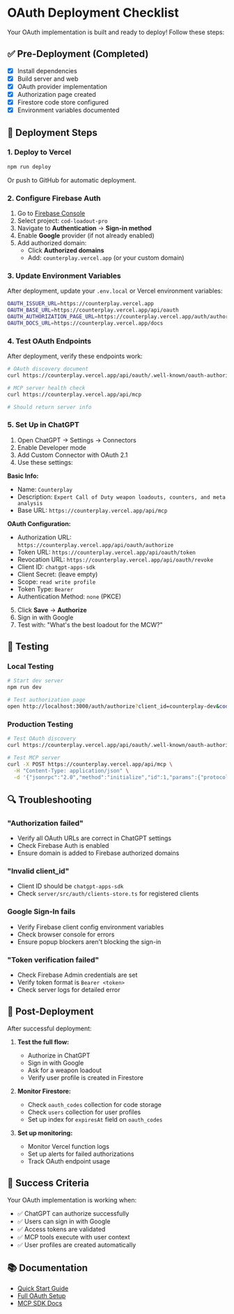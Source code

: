 # OAuth Deployment Checklist

Your OAuth implementation is built and ready to deploy! Follow these steps:

## ✅ Pre-Deployment (Completed)

- [x] Install dependencies
- [x] Build server and web
- [x] OAuth provider implementation
- [x] Authorization page created
- [x] Firestore code store configured
- [x] Environment variables documented

## 🚀 Deployment Steps

### 1. Deploy to Vercel

```bash
npm run deploy
```

Or push to GitHub for automatic deployment.

### 2. Configure Firebase Auth

1. Go to [Firebase Console](https://console.firebase.google.com/)
2. Select project: `cod-loadout-pro`
3. Navigate to **Authentication** → **Sign-in method**
4. Enable **Google** provider (if not already enabled)
5. Add authorized domain:
   - Click **Authorized domains**
   - Add: `counterplay.vercel.app` (or your custom domain)

### 3. Update Environment Variables

After deployment, update your `.env.local` or Vercel environment variables:

```bash
OAUTH_ISSUER_URL=https://counterplay.vercel.app
OAUTH_BASE_URL=https://counterplay.vercel.app/api/oauth
OAUTH_AUTHORIZATION_PAGE_URL=https://counterplay.vercel.app/auth/authorize
OAUTH_DOCS_URL=https://counterplay.vercel.app/docs
```

### 4. Test OAuth Endpoints

After deployment, verify these endpoints work:

```bash
# OAuth discovery document
curl https://counterplay.vercel.app/api/oauth/.well-known/oauth-authorization-server

# MCP server health check
curl https://counterplay.vercel.app/api/mcp

# Should return server info
```

### 5. Set Up in ChatGPT

1. Open ChatGPT → Settings → Connectors
2. Enable Developer mode
3. Add Custom Connector with OAuth 2.1
4. Use these settings:

**Basic Info:**
- Name: `Counterplay`
- Description: `Expert Call of Duty weapon loadouts, counters, and meta analysis`
- Base URL: `https://counterplay.vercel.app/api/mcp`

**OAuth Configuration:**
- Authorization URL: `https://counterplay.vercel.app/api/oauth/authorize`
- Token URL: `https://counterplay.vercel.app/api/oauth/token`
- Revocation URL: `https://counterplay.vercel.app/api/oauth/revoke`
- Client ID: `chatgpt-apps-sdk`
- Client Secret: (leave empty)
- Scope: `read write profile`
- Token Type: `Bearer`
- Authentication Method: `none` (PKCE)

5. Click **Save** → **Authorize**
6. Sign in with Google
7. Test with: "What's the best loadout for the MCW?"

## 🧪 Testing

### Local Testing

```bash
# Start dev server
npm run dev

# Test authorization page
open http://localhost:3000/auth/authorize?client_id=counterplay-dev&code=test123&redirect_uri=http://localhost:3000/callback
```

### Production Testing

```bash
# Test OAuth discovery
curl https://counterplay.vercel.app/api/oauth/.well-known/oauth-authorization-server | jq

# Test MCP server
curl -X POST https://counterplay.vercel.app/api/mcp \
  -H "Content-Type: application/json" \
  -d '{"jsonrpc":"2.0","method":"initialize","id":1,"params":{"protocolVersion":"2024-11-05","capabilities":{},"clientInfo":{"name":"test","version":"1.0.0"}}}'
```

## 🔍 Troubleshooting

### "Authorization failed"
- Verify all OAuth URLs are correct in ChatGPT settings
- Check Firebase Auth is enabled
- Ensure domain is added to Firebase authorized domains

### "Invalid client_id"
- Client ID should be `chatgpt-apps-sdk`
- Check `server/src/auth/clients-store.ts` for registered clients

### Google Sign-In fails
- Verify Firebase client config environment variables
- Check browser console for errors
- Ensure popup blockers aren't blocking the sign-in

### "Token verification failed"
- Check Firebase Admin credentials are set
- Verify token format is `Bearer <token>`
- Check server logs for detailed error

## 📝 Post-Deployment

After successful deployment:

1. **Test the full flow:**
   - Authorize in ChatGPT
   - Sign in with Google
   - Ask for a weapon loadout
   - Verify user profile is created in Firestore

2. **Monitor Firestore:**
   - Check `oauth_codes` collection for code storage
   - Check `users` collection for user profiles
   - Set up index for `expiresAt` field on `oauth_codes`

3. **Set up monitoring:**
   - Monitor Vercel function logs
   - Set up alerts for failed authorizations
   - Track OAuth endpoint usage

## 🎉 Success Criteria

Your OAuth implementation is working when:

- ✅ ChatGPT can authorize successfully
- ✅ Users can sign in with Google
- ✅ Access tokens are validated
- ✅ MCP tools execute with user context
- ✅ User profiles are created automatically

## 📚 Documentation

- [Quick Start Guide](./QUICK_START_OAUTH.md)
- [Full OAuth Setup](./OAUTH_SETUP.md)
- [MCP SDK Docs](https://github.com/modelcontextprotocol/typescript-sdk)
